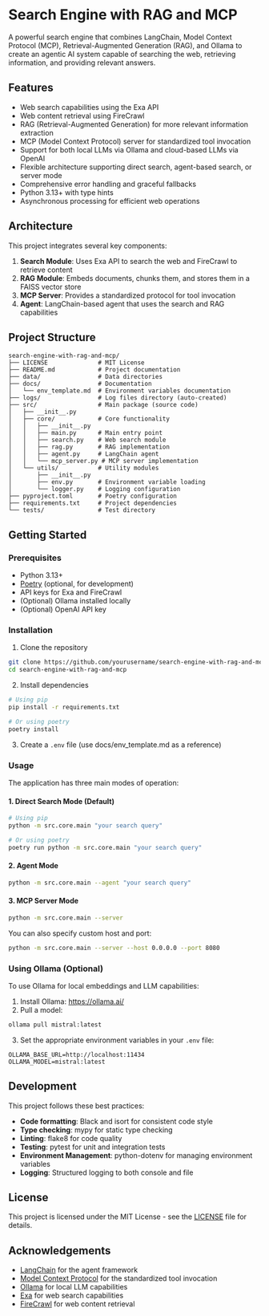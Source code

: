 # Search Engine with RAG and MCP

A powerful search engine that combines LangChain, Model Context Protocol (MCP), Retrieval-Augmented Generation (RAG), and Ollama to create an agentic AI system capable of searching the web, retrieving information, and providing relevant answers.

## Features

- Web search capabilities using the Exa API
- Web content retrieval using FireCrawl
- RAG (Retrieval-Augmented Generation) for more relevant information extraction
- MCP (Model Context Protocol) server for standardized tool invocation
- Support for both local LLMs via Ollama and cloud-based LLMs via OpenAI
- Flexible architecture supporting direct search, agent-based search, or server mode
- Comprehensive error handling and graceful fallbacks
- Python 3.13+ with type hints
- Asynchronous processing for efficient web operations

## Architecture

This project integrates several key components:

1. **Search Module**: Uses Exa API to search the web and FireCrawl to retrieve content
2. **RAG Module**: Embeds documents, chunks them, and stores them in a FAISS vector store
3. **MCP Server**: Provides a standardized protocol for tool invocation
4. **Agent**: LangChain-based agent that uses the search and RAG capabilities

## Project Structure

```
search-engine-with-rag-and-mcp/
├── LICENSE              # MIT License
├── README.md            # Project documentation
├── data/                # Data directories
├── docs/                # Documentation
│   └── env_template.md  # Environment variables documentation
├── logs/                # Log files directory (auto-created)
├── src/                 # Main package (source code)
│   ├── __init__.py      
│   ├── core/            # Core functionality
│   │   ├── __init__.py
│   │   ├── main.py      # Main entry point
│   │   ├── search.py    # Web search module
│   │   ├── rag.py       # RAG implementation
│   │   ├── agent.py     # LangChain agent
│   │   └── mcp_server.py # MCP server implementation
│   └── utils/           # Utility modules
│       ├── __init__.py
│       ├── env.py       # Environment variable loading
│       └── logger.py    # Logging configuration
├── pyproject.toml       # Poetry configuration
├── requirements.txt     # Project dependencies
└── tests/               # Test directory
```

## Getting Started

### Prerequisites

- Python 3.13+
- [Poetry](https://python-poetry.org/docs/#installation) (optional, for development)
- API keys for Exa and FireCrawl
- (Optional) Ollama installed locally
- (Optional) OpenAI API key

### Installation

1. Clone the repository
```bash
git clone https://github.com/yourusername/search-engine-with-rag-and-mcp.git
cd search-engine-with-rag-and-mcp
```

2. Install dependencies
```bash
# Using pip
pip install -r requirements.txt

# Or using poetry
poetry install
```

3. Create a `.env` file (use docs/env_template.md as a reference)

### Usage

The application has three main modes of operation:

#### 1. Direct Search Mode (Default)

```bash
# Using pip
python -m src.core.main "your search query"

# Or using poetry
poetry run python -m src.core.main "your search query"
```

#### 2. Agent Mode

```bash
python -m src.core.main --agent "your search query"
```

#### 3. MCP Server Mode

```bash
python -m src.core.main --server
```

You can also specify custom host and port:

```bash
python -m src.core.main --server --host 0.0.0.0 --port 8080
```

### Using Ollama (Optional)

To use Ollama for local embeddings and LLM capabilities:

1. Install Ollama: https://ollama.ai/
2. Pull a model:
```bash
ollama pull mistral:latest
```
3. Set the appropriate environment variables in your `.env` file:
```
OLLAMA_BASE_URL=http://localhost:11434
OLLAMA_MODEL=mistral:latest
```

## Development

This project follows these best practices:

- **Code formatting**: Black and isort for consistent code style
- **Type checking**: mypy for static type checking
- **Linting**: flake8 for code quality
- **Testing**: pytest for unit and integration tests
- **Environment Management**: python-dotenv for managing environment variables
- **Logging**: Structured logging to both console and file

## License

This project is licensed under the MIT License - see the [LICENSE](LICENSE) file for details.

## Acknowledgements

- [LangChain](https://github.com/langchain-ai/langchain) for the agent framework
- [Model Context Protocol](https://modelcontextprotocol.io/) for the standardized tool invocation
- [Ollama](https://ollama.ai/) for local LLM capabilities
- [Exa](https://exa.ai/) for web search capabilities
- [FireCrawl](https://firecrawl.dev/) for web content retrieval 